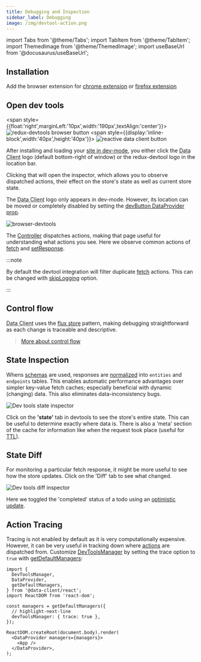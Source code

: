```yaml
---
title: Debugging and Inspection
sidebar_label: Debugging
image: /img/devtool-action.png
---
```

import Tabs from '@theme/Tabs';
import TabItem from '@theme/TabItem';
import ThemedImage from '@theme/ThemedImage';
import useBaseUrl from '@docusaurus/useBaseUrl';

## Installation

Add the browser extension for
[chrome extension](https://chrome.google.com/webstore/detail/redux-devtools/lmhkpmbekcpmknklioeibfkpmmfibljd?hl=en)
or
[firefox extension](https://addons.mozilla.org/en-US/firefox/addon/reduxdevtools/)

## Open dev tools

<span style={{float:'right',marginLeft:'10px',width:'190px',textAlign:'center'}}>
![redux-devtools browser button](/img/devtools-browser-button.png)
<span style={{display:'inline-block',width:'40px',height:'40px'}}>
![reactive data client button](/img/client-logo.svg)
</span>
</span>

After installing and loading your [site in dev-mode](https://webpack.js.org/guides/development/), you either
click the <abbr title="Reactive Data Client">Data Client</abbr> logo (default bottom-right of window) or the
redux-devtool logo in the location bar.

Clicking that will open the inspector, which allows you to observe dispatched actions,
their effect on the store's state as well as current store state.

The <abbr title="Reactive Data Client">Data Client</abbr> logo only appears in dev-mode. However, its
location can be moved or completely disabled by setting the [devButton DataProvider prop](../api/DataProvider.md#devbutton).

![browser-devtools](/img/devtool-action.png 'Reactive Data Client devtools')

The [Controller](../api/Controller.md) dispatches actions, making that page useful for understanding
what actions you see. Here we observe common actions of [fetch](../api/Controller.md#fetch)
and [setResponse](../api/Controller.md#setResponse).

:::note

By default the devtool integration will filter duplicate [fetch](../api/Controller.md#fetch) actions.
This can be changed with [skipLogging](../api/DevToolsManager.md#skiplogging) option.

:::

## Control flow

<abbr title="Reactive Data Client">Data Client</abbr> uses the [flux store](https://facebookarchive.github.io/flux/docs/in-depth-overview/) pattern, making debugging
straightforward as each change is traceable and descriptive.

<div style={{textAlign:'center'}}>
<ThemedImage
  alt="FLUX"
  sources={{
    light: useBaseUrl('/img/diagrams/flux-simple.png'),
    dark: useBaseUrl('/img/diagrams/flux-simple-dark.png'),
  }}
  style={{maxHeight:"260px"}}
/>
</div>

> [More about control flow](../concepts/managers.md)

## State Inspection

Whens [schemas](/rest/api/schema) are used, responses are [normalized](../concepts/normalization.md) into `entities`
and `endpoints` tables. This enables automatic performance advantages over simpler key-value fetch caches; especially
beneficial with dynamic (changing) data. This also eliminates data-inconsistency bugs.

![Dev tools state inspector](/img/devtool-state.png 'Reactive Data Client devtools state inspector')

Click on the **'state'**
tab in devtools to see the store's entire state. This can be useful to determine exactly where data is. There is
also a 'meta' section of the cache for information like when the request took place (useful for [TTL](../concepts/expiry-policy.md)).

## State Diff

For monitoring a particular fetch response, it might be more useful to see how the store updates.
Click on the 'Diff' tab to see what changed.

![Dev tools diff inspector](/img/devtool-diff.png 'Reactive Data Client devtools diff')

Here we toggled the 'completed' status of a todo using an [optimistic update](/rest/guides/optimistic-updates).

## Action Tracing

Tracing is not enabled by default as it is very computationally expensive. However, it can be very useful
in tracking down where [actions](../api/Actions.md) are dispatched from. Customize [DevToolsManager](../api/DevToolsManager.md)
by setting the trace option to `true` with [getDefaultManagers](../api/getDefaultManagers.md):

```tsx title="index.tsx"
import {
  DevToolsManager,
  DataProvider,
  getDefaultManagers,
} from '@data-client/react';
import ReactDOM from 'react-dom';

const managers = getDefaultManagers({
  // highlight-next-line
  devToolsManager: { trace: true },
});

ReactDOM.createRoot(document.body).render(
  <DataProvider managers={managers}>
    <App />
  </DataProvider>,
);
```